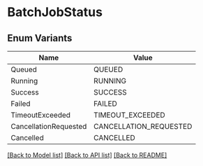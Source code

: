 # BatchJobStatus

## Enum Variants

| Name | Value |
|---- | -----|
| Queued | QUEUED |
| Running | RUNNING |
| Success | SUCCESS |
| Failed | FAILED |
| TimeoutExceeded | TIMEOUT_EXCEEDED |
| CancellationRequested | CANCELLATION_REQUESTED |
| Cancelled | CANCELLED |


[[Back to Model list]](../README.md#documentation-for-models) [[Back to API list]](../README.md#documentation-for-api-endpoints) [[Back to README]](../README.md)


